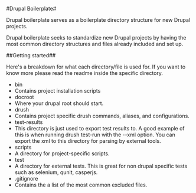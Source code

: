 #Drupal Boilerplate#

Drupal boilerplate serves as a boilerplate directory structure for
new Drupal projects.

Drupal boilerplate seeks to standardize new Drupal projects by having the most common
directory structures and files already included and set up.

##Getting started##


Here's a breakdown for what each directory/file is used for. If you want to know more please
read the readme inside the specific directory.

* bin
 * Contains project installation scripts
* docroot
 * Where your drupal root should start.
* drush
 * Contains project specific drush commands, aliases, and configurations.
* test-results
 * This directory is just used to export test results to. A good example of this
   is when running drush test-run with the --xml option. You can export the xml
   to this directory for parsing by external tools.
* scripts
 * A directory for project-specific scripts.
* test
 * A directory for external tests. This is great for non drupal specific tests
 such as selenium, qunit, casperjs.
* .gitignore
 * Contains the a list of the most common excluded files.



